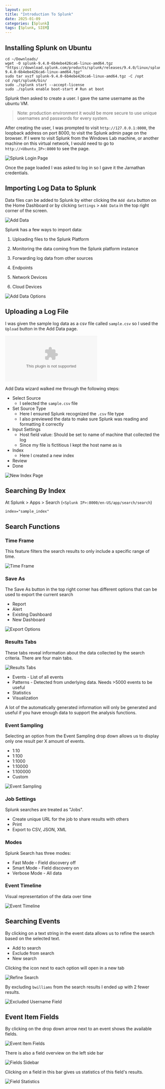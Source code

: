 ```yaml
---
layout: post
title: "Introduction To Splunk"
date: 2025-01-09
categories: [Splunk]
tags: [Splunk, SIEM]
---
```


## Installing Splunk on Ubuntu

```
cd ~/Downloads/
wget -O splunk-9.4.0-6b4ebe426ca6-linux-amd64.tgz "https://download.splunk.com/products/splunk/releases/9.4.0/linux/splunk-9.4.0-6b4ebe426ca6-linux-amd64.tgz"
sudo tar xvzf splunk-9.4.0-6b4ebe426ca6-linux-amd64.tgz -C /opt
cd /opt/splunk/bin/
sudo ./splunk start --accept-license
sudo ./splunk enable boot-start # Run at boot
```

Splunk then asked to create a user. I gave the same username as the ubuntu VM.

> Note: production environment it would be more secure to use unique usernames and passwords for every system.

After creating the user, I was prompted to visit `http://127.0.0.1:8000`, the loopback address on port 8000, to visit the Splunk admin page on the browser. If I were to visit Splunk from the Windows Lab machine, or another machine on this virtual network, I would need to go to `http://<Ubuntu_IP>:8000` to see the page.

![Splunk Login Page](/assets/img/posts/2025-01-09-Introduction-To-Splunk/image-1.png)

Once the page loaded I was asked to log in so I gave it the Jarnathan credentials.

## Importing Log Data to Splunk

Data files can be added to Splunk by either clicking the `Add data` button on the Home Dashboard or by clicking `Settings` > `Add Data` in the top right corner of the screen.

![Add Data](/assets/img/posts/2025-01-09-Introduction-To-Splunk/image-2.png)

Splunk has a few ways to import data:

1. Uploading files to the Splunk Platform
2. Monitoring the data coming from the Splunk platform instance
3. Forwarding log data from other sources

1. Endpoints
2. Network Devices
3. Cloud Devices

![Add Data Options](/assets/img/posts/2025-01-09-Introduction-To-Splunk/image-3.png)

## Uploading a Log File

I was given the sample log data as a csv file called `sample.csv` so I used the `Upload` button in the Add Data page.

![sample.csv](/assets/img/posts/2025-01-09-Introduction-To-Splunk/sample.csv)

Add Data wizard walked me through the following steps:

- Select Source
	- I selected the `sample.csv` file
- Set Source Type
	- Here I ensured Splunk recognized the `.csv` file type
	- I also previewed the data to make sure Splunk was reading and formatting it correctly
- Input Settings
	- Host field value: Should be set to name of machine that collected the log
	- Since my file is fictitious I kept the host name as is
- Index
	- Here I created a new index
- Review
- Done

![New Index Page](/assets/img/posts/2025-01-09-Introduction-To-Splunk/image-4.png)

## Searching By Index

At Splunk > Apps > Search (`<Splunk IP>:8000/en-US/app/search/search`)

```
index="sample_index"
```
## Search Functions

### Time Frame
This feature filters the search results to only include a specific range of time.

![Time Frame](/assets/img/posts/2025-01-09-Introduction-To-Splunk/image-5.png)

### Save As
The Save As button in the top right corner has different options that can be used to export the current search

- Report
- Alert
- Existing Dashboard
- New Dashboard

![Export Options](/assets/img/posts/2025-01-09-Introduction-To-Splunk/image-6.png)

### Results Tabs
These tabs reveal information about the data collected by the search criteria. There are four main tabs.

![Results Tabs](/assets/img/posts/2025-01-09-Introduction-To-Splunk/image-7.png)

- Events - List of all events
- Patterns - Detected from underlying data. Needs >5000 events to be useful
- Statistics
- Visualization

A lot of the automatically generated information will only be generated and useful if you have enough data to support the analysis functions.

### Event Sampling

Selecting an option from the Event Sampling drop down allows us to display only one result per X amount of events.

- 1:10
- 1:100
- 1:1000
- 1:10000
- 1:100000
- Custom

![Event Sampling](/assets/img/posts/2025-01-09-Introduction-To-Splunk/image-8.png)

### Job Settings

Splunk searches are treated as "Jobs".

- Create unique URL for the job to share results with others
- Print
- Export to CSV, JSON, XML

### Modes

Splunk Search has three modes:
- Fast Mode - Field discovery off
- Smart Mode - Field discovery on
- Verbose Mode - All data

### Event Timeline

Visual representation of the data over time


![Event Timeline](/assets/img/posts/2025-01-09-Introduction-To-Splunk/image-9.png)

## Searching Events

By clicking on a text string in the event data allows us to refine the search based on the selected text.

- Add to search
- Exclude from search
- New search

Clicking the icon next to each option will open in a new tab

![Refine Search](/assets/img/posts/2025-01-09-Introduction-To-Splunk/image-10.png)

By excluding `bwilliams` from the search results I ended up with 2 fewer results.

![Excluded Username Field](/assets/img/posts/2025-01-09-Introduction-To-Splunk/image-11.png)

## Event Item Fields
By clicking on the drop down arrow next to an event shows the available fields.

![Event Item Fields](/assets/img/posts/2025-01-09-Introduction-To-Splunk/image-12.png)

There is also a field overview on the left side bar

![Fields Sidebar](/assets/img/posts/2025-01-09-Introduction-To-Splunk/image-13.png)

Clicking on a field in this bar gives us statistics of this field's results.

![Field Statistics](/assets/img/posts/2025-01-09-Introduction-To-Splunk/image-14.png)